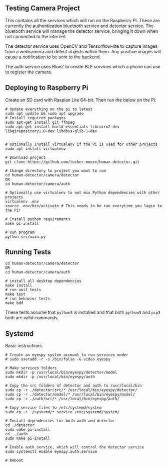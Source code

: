 
## Testing Camera Project

This contains all the services which will run on the Raspberry Pi. These are currently the authentication bluetooth service and detector service. The bluetooth service will manage the detector service, bringing it down when not connected to the internet.

The detector service uses OpenCV and Tensorflow-lite to capture images from a webcamera and detect objects within them. Any positive images will cause a notification to be sent to the backend.

The auth service uses BlueZ to create BLE services which a phone can use to register the camera.

## Deploying to Raspberry Pi

Create an SD card with Raspian Lite 64-bit. Then run the below on the Pi:

```
# Update everything on the pi to latest
sudo apt update && sudo apt upgrade
# Install required packages
sudo apt-get install git ffmpeg
sudo apt-get install build-essentials libcairo2-dev libgirepository1.0-dev libdbus-glib-1-dev


# Optionally install virtualenv if the Pi is used for other projects
sudo apt install virtualenv

# Download project
git clone https://github.com/tucker-moore/human-detector.git

# Change directory to project you want to run
cd human-detector/camera/detector
OR
cd human-detector/camera/auth

# Optionally use virtualenv to not mix Python dependencies with other projects
virtualenv .env
source .env/bin/activate # This needs to be ran everytime you login to the Pi!

# Install python requirements
make pi-install

# Run program
python src/main.py
```

## Running Tests

```
cd human-detector/camera/detector
OR
cd human-detector/camera/auth

# install all desktop dependencies
make install
# run unit tests
make test
# run behavior tests
make bdd
```

These tests assume that `python3` is installed and that both `python3` and `pip3` both are valid commands.

## Systemd

Basic instructions

```
# Create an eyespy system account to run services under
# sudo useradd -r -s /bin/false -G video eyespy

# Make services folders
sudo mkdir -p /usr/local/bin/eyespy/detector/model
sudo mkdir -p /usr/local/bin/eyespy/auth

# Copy the src folders of detector and auth to /usr/local/bin
sudo cp -r ./detector/src/* /usr/local/bin/eyespy/detector/
sudo cp -r ./detector/model/* /usr/local/bin/eyespy/model/
sudo cp -r ./auth/src/* /usr/local/bin/eyespy/auth/

# Copy service files to /etc/systemd/system
sudo cp -r ./systemd/*.service /etc/systemd/system/

# Install dependencies for both auth and detector
cd ./detector
sudo make pi-install
cd ../auth
sudo make pi-install

# Enable auth service, which will control the detector service
sudo systemctl enable eyespy.auth.service

# Reboot
```